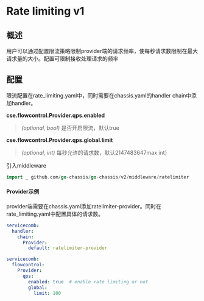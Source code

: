 # Rate limiting v1
## 概述

用户可以通过配置限流策略限制provider端的请求频率，使每秒请求数限制在最大请求量的大小。配置可限制接收处理请求的频率

## 配置

限流配置在rate_limiting.yaml中，同时需要在chassis.yaml的handler chain中添加handler。

**cse.flowcontrol.Provider.qps.enabled**
> *(optional, bool)* 是否开启限流，默认true

**cse.flowcontrol.Provider.qps.global.limit**
> *(optional, int)* 每秒允许的请求数，默认2147483647max int）

引入middleware
```go
import _ github.com/go-chassis/go-chassis/v2/middleware/ratelimiter
```
#### Provider示例

provider端需要在chassis.yaml添加ratelimiter-provider。同时在rate\_limiting.yaml中配置具体的请求数。

```yaml
servicecomb:
  handler:
    chain:
      Provider:
        default: ratelimiter-provider
```

```yaml
servicecomb:
  flowcontrol:
    Provider:
      qps:
        enabled: true  # enable rate limiting or not
        global:
          limit: 100 
```
